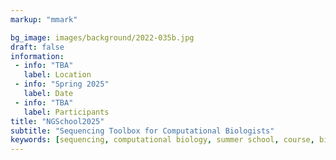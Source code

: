 ```yaml
---
markup: "mmark"

bg_image: images/background/2022-035b.jpg
draft: false
information:
 - info: "TBA"
   label: Location
 - info: "Spring 2025"
   label: Date
 - info: "TBA"
   label: Participants
title: "NGSchool2025"
subtitle: "Sequencing Toolbox for Computational Biologists"
keywords: [sequencing, computational biology, summer school, course, bioinformatics]
---
```


